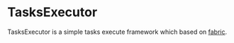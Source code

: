 # TasksExecutor


TasksExecutor is a simple tasks execute framework which based on [fabric](http://www.fabfile.org/ "Title").





